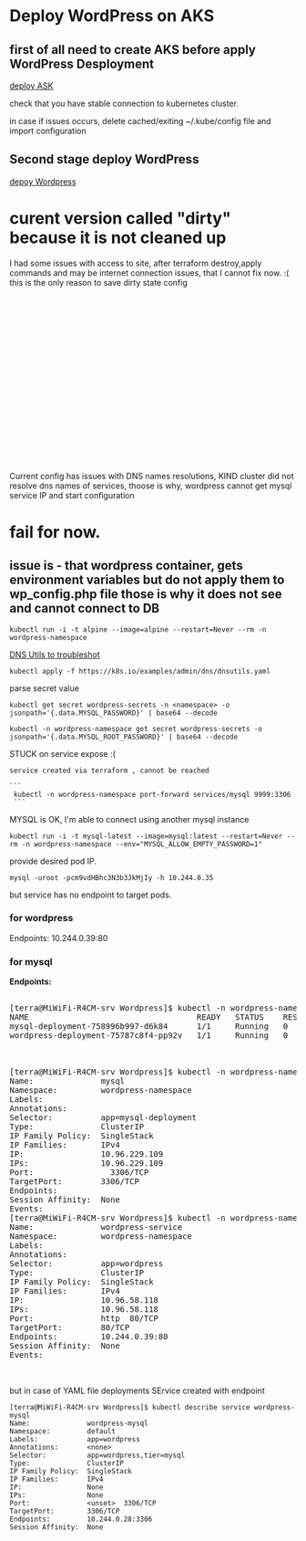 # Deploy WordPress on AKS

## first of all need to create AKS before apply WordPress Desployment

[deploy ASK](../AKS/README.md)

check that you have stable connection to kubernetes cluster.

in case if issues occurs, delete cached/exiting ~/.kube/config file and import configuration


## Second stage deploy WordPress

[depoy Wordpress](../wordpress/Readme.md)

















# curent version called "dirty" because it is not cleaned up

I had some issues with access to site, after terraform destroy,apply commands
and may be internet connection issues, that I cannot fix now. :( 
    this is the only reason to save dirty state config

<br/><br/><br/><br/><br/><br/><br/><br/><br/><br/><br/>
----------------------------

Current config has issues with DNS names resolutions,
KIND cluster did not resolve dns names of services,
thoose is why, wordpress cannot get mysql service IP and start configuration

# fail for now.

## issue is - that wordpress container, gets environment variables but do not apply them to wp_config.php file those is why it does not see and cannot connect to DB

```
kubectl run -i -t alpine --image=alpine --restart=Never --rm -n wordpress-namespace
```
[DNS Utils to troubleshot](https://kubernetes.io/docs/tasks/administer-cluster/dns-debugging-resolution/) 
```
kubectl apply -f https://k8s.io/examples/admin/dns/dnsutils.yaml
```


parse secret value
```
kubectl get secret wordpress-secrets -n <namespace> -o jsonpath='{.data.MYSQL_PASSWORD}' | base64 --decode

```
```
kubectl -n wordpress-namespace get secret wordpress-secrets -o jsonpath='{.data.MYSQL_ROOT_PASSWORD}' | base64 --decode
```

STUCK on service expose :(

    service created via terraform , cannot be reached

    ```
     kubectl -n wordpress-namespace port-forward services/mysql 9999:3306
     ```

MYSQL is OK, I'm able to connect using another mysql instance
```
kubectl run -i -t mysql-latest --image=mysql:latest --restart=Never --rm -n wordpress-namespace --env="MYSQL_ALLOW_EMPTY_PASSWORD=1"

```
provide desired pod IP.

```
mysql -uroot -pcm9vdHBhc3N3b3JkMjIy -h 10.244.0.35
```

but service has no endpoint to target pods.

### for wordpress 

Endpoints:         10.244.0.39:80
### for mysql
<b>Endpoints:         <none></b>


<pre>

[terra@MiWiFi-R4CM-srv Wordpress]$ kubectl -n wordpress-namespace get pods -o wide
NAME                                   READY   STATUS    RESTARTS   AGE     IP            NODE                   NOMINATED NODE   READINESS GATES
mysql-deployment-758996b997-d6k84      1/1     Running   0          4m51s   10.244.0.38   simple-control-plane   <none>           <none>
wordpress-deployment-75787c8f4-pp92v   1/1     Running   0          4m47s   10.244.0.39   simple-control-plane   <none>           <none>



[terra@MiWiFi-R4CM-srv Wordpress]$ kubectl -n wordpress-namespace describe services/mysql 
Name:              mysql
Namespace:         wordpress-namespace
Labels:            <none>
Annotations:       <none>
Selector:          app=mysql-deployment
Type:              ClusterIP
IP Family Policy:  SingleStack
IP Families:       IPv4
IP:                10.96.229.109
IPs:               10.96.229.109
Port:              <unset>  3306/TCP
TargetPort:        3306/TCP
Endpoints:         <none>
Session Affinity:  None
Events:            <none>
[terra@MiWiFi-R4CM-srv Wordpress]$ kubectl -n wordpress-namespace describe services/wordpress-service 
Name:              wordpress-service
Namespace:         wordpress-namespace
Labels:            <none>
Annotations:       <none>
Selector:          app=wordpress
Type:              ClusterIP
IP Family Policy:  SingleStack
IP Families:       IPv4
IP:                10.96.58.118
IPs:               10.96.58.118
Port:              http  80/TCP
TargetPort:        80/TCP
Endpoints:         10.244.0.39:80
Session Affinity:  None
Events:            <none>


</pre>

but in case of YAML file deployments
SErvice created with endpoint
```
[terra@MiWiFi-R4CM-srv Wordpress]$ kubectl describe service wordpress-mysql 
Name:              wordpress-mysql
Namespace:         default
Labels:            app=wordpress
Annotations:       <none>
Selector:          app=wordpress,tier=mysql
Type:              ClusterIP
IP Family Policy:  SingleStack
IP Families:       IPv4
IP:                None
IPs:               None
Port:              <unset>  3306/TCP
TargetPort:        3306/TCP
Endpoints:         10.244.0.28:3306
Session Affinity:  None


```